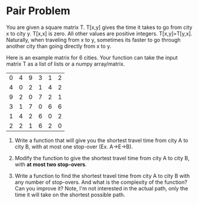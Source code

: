 # Pair Problem

You are given a square matrix T. T[x,y] gives the time it takes to go from city x to city y. T[x,x] is zero. All other values are positive integers. T[x,y]=T[y,x]. Naturally, when traveling from x to y, sometimes its faster to go through another city than going directly from x to y.

Here is an example matrix for 6 cities. Your function can take the input matrix T as a list of lists or a numpy array/matrix.

|     |     |     |     |     |     |
| --- | --- | --- | --- | --- | --- |
| 0   | 4   | 9   | 3   | 1   | 2   |
| 4   | 0   | 2   | 1   | 4   | 2   |
| 9   | 2   | 0   | 7   | 2   | 1   |
| 3   | 1   | 7   | 0   | 6   | 6   |
| 1   | 4   | 2   | 6   | 0   | 2   |
| 2   | 2   | 1   | 6   | 2   | 0   |

1) Write a function that will give you the shortest travel time from city A to city B, with at most one stop-over (Ex. A->E->B).

2) Modify the function to give the shortest travel time from city A to city B, with **at most two stop-overs**.

3) Write a function to find the shortest travel time from city A to city B with any number of stop-overs. And what is the complexity of the function? Can you improve it? Note, I'm not interested in the actual path, only the time it will take on the shortest possible path.